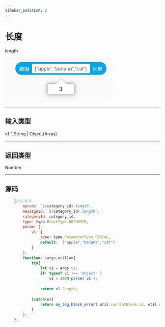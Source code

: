 ```yaml
---
sidebar_position: 2
---
```

# 长度

length

![img](img\length\image.png)  


***
## 输入类型
v1：String | Object(Array)  


***
## 返回类型
Number


***
## 源码
```js title="/categorys/array.js"
    {//2.0.0
        opcode: `${category_id}.length`,
        messageId: `${category_id}.length`,
        categoryId: category_id,
        type: type.BlockType.REPORTER,
        param: {
            v1: {
                type: type.ParameterType.STRING,
                default: '["apple","banana","cat"]'
            }
        },
        function: (args,util)=>{
            try{
                let v1 = args.v1;
                if( typeof v1 !== 'object' )
                    v1 = JSON.parse( v1 );

                return v1.length;

            }catch(e){
                return my_log_block_error( util.currentBlock.id, util.currentBlock.opcode , e );
            }
        },
    },
```
